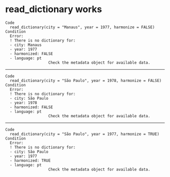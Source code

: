 # read_dictionary works

    Code
      read_dictionary(city = "Manaus", year = 1977, harmonize = FALSE)
    Condition
      Error:
      ! There is no dictionary for:
      - city: Manaus
      - year: 1977
      - harmonized: FALSE
      - language: pt
                       Check the metadata object for available data.

---

    Code
      read_dictionary(city = "São Paulo", year = 1978, harmonize = FALSE)
    Condition
      Error:
      ! There is no dictionary for:
      - city: São Paulo
      - year: 1978
      - harmonized: FALSE
      - language: pt
                       Check the metadata object for available data.

---

    Code
      read_dictionary(city = "São Paulo", year = 1977, harmonize = TRUE)
    Condition
      Error:
      ! There is no dictionary for:
      - city: São Paulo
      - year: 1977
      - harmonized: TRUE
      - language: pt
                       Check the metadata object for available data.

